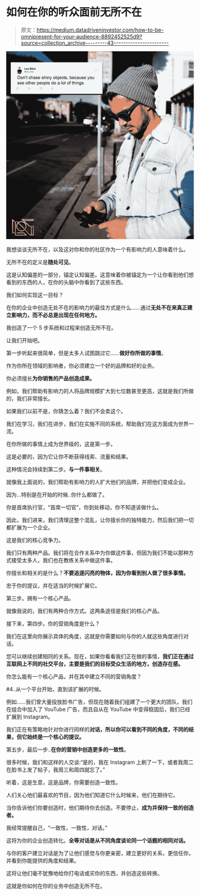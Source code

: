 # 如何在你的听众面前无所不在

> 原文：<https://medium.datadriveninvestor.com/how-to-be-omnipresent-for-your-audience-8892452525d9?source=collection_archive---------43----------------------->

![](img/2d34e4e4ba45f782f7fca338de8e878a.png)

我想谈谈无所不在，以及这对你和你的社区作为一个有影响力的人意味着什么。

无所不在的定义是**随处可见**。

这是认知偏差的一部分，锚定认知偏差。这意味着你被锚定为一个让你看到他们想看到的东西的人，在你的头脑中你看到了这些东西。

我们如何实现这一目标？

在你的企业中创造无处不在的影响力的最佳方式是什么……通过**无处不在来真正建立影响力，而不必总是出现在任何地方。**

我创造了一个 5 步系统和过程来创造无所不在。

让我们开始吧。

第一步听起来很简单，但是太多人试图跳过它……**做好你所做的事情**。

作为你所在领域的影响者，你必须建立一个好的品牌和好的业务。

你必须擅长**为你销售的产品创造成果。**

例如，我们帮助有影响力的人将品牌规模扩大到七位数甚至更高，这就是我们所做的，我们非常擅长。

如果我们以前不是，你猜怎么着？我们不会卖这个。

我们在学习，我们在进步，我们在实施不同的系统，帮助我们在这方面成为世界一流。

在你所做的事情上成为世界级的，这是第一步。

这是必要的，因为它让你不断获得线索、流量和结果。

这种情况会持续到第二步。**与一件事相关**。

就像我上面说的，我们帮助有影响力的人扩大他们的品牌，并把他们变成企业。

因为…特别是在开始的时候..你什么都做了。

你是首席执行官，“首席一切官”，你到处移动，你不知道该做什么。

因此，我们进来，我们清理这整个混乱，让你擅长你的独特能力，然后我们把一切都扩展为一个企业。

这是我们的核心竞争力。

我们只有两种产品。我们将在合作关系中为你做这件事，但因为我们不能以那种方式接受太多人，我们也在教练关系中做这件事。

你擅长和相关的是什么？**不要追逐闪亮的物体，因为你看到别人做了很多事情。**

忠于你的提议，并在适当的时候扩展它。

第三步。拥有一个核心产品。

就像我说的，我们有两种合作方式。这两条途径是我们的核心产品。

接下来，第四步。你的营销角度是什么？

我们在这里向你展示具体的角度，这就是你需要如何与你的人就这些角度进行对话。

您可以继续创建相同的关系。现在，如果你看看我们正在做的事情，**我们正在通过互联网上不同的社交平台，主要是我们的目标受众生活的地方，创造存在感。**

你怎么能有一个核心产品，并在其中建立不同的营销角度？

#4..从一个平台开始，直到该扩展的时候。

例如……我们曾大量投放脸书广告，但现在随着我们组建了一个更大的团队，我们在组合中加入了 YouTube 广告，而且自从在 YouTube 中变得稳固后，我们已经扩展到 Instagram。

我们正在有策略地针对你进行同样的**对话，所以你可以看到不同的角度，不同的结果，但它始终是一个核心的提议。**

第五步，最后一步..**在你的营销中创造更多的一致性**。

很多时候，我们和这样的人交谈:“是的，我在 Instagram 上刷了一下，或者我周二在脸书上发了帖子，我周三和周四就忘了。”

听着，这是生意，这是品牌，你需要创造一致性。

人们关心他们最喜欢的节目，因为他们知道它什么时候来，他们在期待它。

当你告诉他们你要创造时，他们期待你去创造。不要停止，**成为并保持一致的创造者。**

我经常提醒自己，“一致性，一致性，对话。”

这将为你的企业创造转化。**全等对话是从不同角度谈论同一个话题的相同对话。**

与你的客户建立对话是为了让他们感觉与你更亲密，建立更好的关系，更信任你，并看到你能提供的角度和结果。

这将让他们毫不犹豫地给你打电话或买你的东西，并创造这些转换。

这就是你如何在你的业务中创造无所不在。